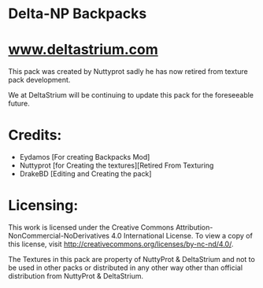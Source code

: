 # Delta-NP Backpacks
www.deltastrium.com
=================
This pack was created by Nuttyprot sadly he has now retired from texture pack development.

We at DeltaStrium will be continuing to update this pack for the foreseeable future.

Credits:
================
* Eydamos [For creating Backpacks Mod]
* Nuttyprot [for Creating the textures][Retired From Texturing
* DrakeBD [Editing and Creating the pack]

Licensing:
================
This work is licensed under the Creative Commons Attribution-NonCommercial-NoDerivatives 4.0 International License. To view a copy of this license, visit http://creativecommons.org/licenses/by-nc-nd/4.0/.

The Textures in this pack are property of NuttyProt & DeltaStrium and not to be used in other packs or distributed in any other way other than official distribution from NuttyProt & DeltaStrium.


